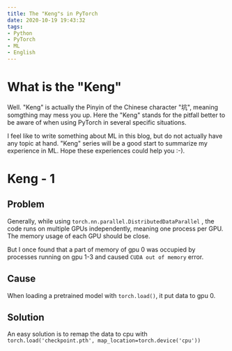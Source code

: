 ```yaml
---
title: The "Keng"s in PyTorch
date: 2020-10-19 19:43:32
tags:
- Python
- PyTorch
- ML
- English
---
```


#  What is the "Keng"

Well. "Keng" is actually the Pinyin of the Chinese character "坑", meaning somgthing may mess you up. Here the "Keng" stands for the pitfall better to be aware of when using PyTorch in several specific situations.

I feel like to write something about ML in this blog, but do not actually have any topic at hand. "Keng" series will be a good start to summarize my experience in ML. Hope these experiences could help you :-).

# Keng - 1

## Problem

Generally, while using  `torch.nn.parallel.DistributedDataParallel` , the code runs on multiple GPUs independently, meaning one process per GPU. The memory usage of each GPU should be close. 

But I once found that a part of memory of gpu 0 was occupied by processes running on gpu 1-3 and caused `CUDA out of memory` error.

## Cause

When loading a pretrained model with `torch.load()`, it put data to gpu 0.

## Solution

An easy solution is to remap the data to cpu with `torch.load('checkpoint.pth', map_location=torch.device('cpu'))`

